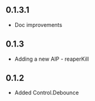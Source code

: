 ## 0.1.3.1

* Doc improvements

## 0.1.3

* Adding a new AIP - reaperKill

## 0.1.2

* Added Control.Debounce
